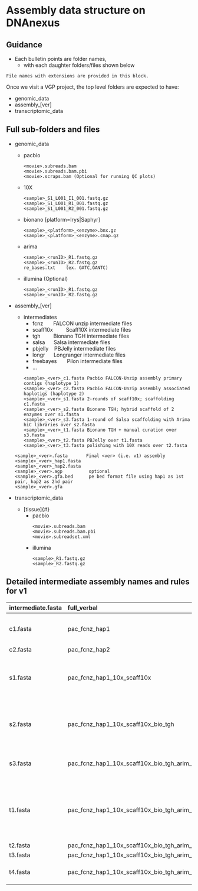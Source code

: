 # Assembly data structure on DNAnexus


## Guidance
* Each bulletin points are folder names,
  * with each daughter folders/files shown below

```
File names with extensions are provided in this block.
```

Once we visit a VGP project, the top level folders are expected to have:
* genomic_data
* assembly_\[ver\]
* transcriptomic_data

## Full sub-folders and files

* genomic_data
  * pacbio
    ```
    <movie>.subreads.bam
    <movie>.subreads.bam.pbi
    <movie>.scraps.bam (Optional for running QC plots)
    ```
  * 10X
    ```
    <sample>_S1_L001_I1_001.fastq.gz
    <sample>_S1_L001_R1_001.fastq.gz
    <sample>_S1_L001_R2_001.fastq.gz
    ```
  * bionano [platform=Irys|Saphyr]
    ```
    <sample>_<platform>_<enzyme>.bnx.gz
    <sample>_<platform>_<enzyme>.cmap.gz
    ```
  * arima
    ```
    <sample>_<runID>_R1.fastq.gz
    <sample>_<runID>_R2.fastq.gz
    re_bases.txt	(ex. GATC,GANTC)
    ```
  * illumina (Optional)
    ```
    <sample>_<runID>_R1.fastq.gz
    <sample>_<runID>_R2.fastq.gz
    ```

* assembly_\[ver\]
  * intermediates
    * fcnz   &nbsp;&nbsp;&nbsp;&nbsp;&nbsp; FALCON unzip intermediate files
    * scaff10x	&nbsp;&nbsp;&nbsp;&nbsp;&nbsp;&nbsp;&nbsp; Scaff10X intermediate files
    * tgh &nbsp;&nbsp;&nbsp;&nbsp;&nbsp;&nbsp;&nbsp; Bionano TGH intermediate files
    * salsa &nbsp;&nbsp;&nbsp;&nbsp; Salsa intermediate files
    * pbjelly &nbsp;&nbsp; PBJelly intermediate files
    * longr &nbsp;&nbsp;&nbsp;&nbsp; Longranger intermediate files
    * freebayes &nbsp;&nbsp;&nbsp;&nbsp;&nbsp; Pilon intermediate files
    * ...
    ```
    <sample>_<ver>_c1.fasta	Pacbio FALCON-Unzip assembly primary contigs (haplotype 1)
    <sample>_<ver>_c2.fasta	Pacbio FALCON-Unzip assembly associated haplotigs (haplotype 2)
    <sample>_<ver>_s1.fasta	2-rounds of scaff10x; scaffolding c1.fasta
    <sample>_<ver>_s2.fasta	Bionano TGH; hybrid scaffold of 2 enzymes over s1.fasta
    <sample>_<ver>_s3.fasta	1-round of Salsa scaffolding with Arima hiC libraries over s2.fasta
    <sample>_<ver>_t1.fasta	Bionano TGH + manual curation over s3.fasta
    <sample>_<ver>_t2.fasta	PBJelly over t1.fasta
    <sample>_<ver>_t3.fasta	polishing with 10X reads over t2.fasta
    ```

  ```
  <sample>_<ver>.fasta       Final <ver> (i.e. v1) assembly
  <sample>_<ver>_hap1.fasta
  <sample>_<ver>_hap2.fasta
  <sample>_<ver>.agp          optional
  <sample>_<ver>.gfa.bed      pe bed format file using hap1 as 1st pair, hap2 as 2nd pair
  <sample>_<ver>.gfa
  ```

* transcriptomic_data
  * \[tissue\]{#}
    * pacbio
      ```
      <movie>.subreads.bam
      <movie>.subreads.bam.pbi
      <movie>.subreadset.xml
      ```
    * illumina
      ```
      <sample>_R1.fastq.gz
      <sample>_R2.fastq.gz
      ```

## Detailed intermediate assembly names and rules for v1

| intermediate.fasta	| full_verbal | description |
|:------------- | :---------- | :-----------|
|c1.fasta	| pac_fcnz_hap1	| pac_fcnz_hap#: Pacbio FALCONunzip assembly hap# |
|c2.fasta	|pac_fcnz_hap2	||
|s1.fasta	|pac_fcnz_hap1_10x_scaff10x	|scaff10x: 2-rounds of scaff10x joining pac_fcnz_hap1 and 10x_spnv_hap1
|s2.fasta	|pac_fcnz_hap1_10x_scaff10x_bio_tgh	|tgh: bionano TGH; hybrid scaffold of 2 enzymes. *Make sure to include the NOT_SCAFFOLDED leftovers.*|
|s3.fasta	|pac_fcnz_hap1_10x_scaff10x_bio_tgh_arim_salsa | arim_salsa: 1-round of Salsa scaffolding from Arima hiC libraries |
|t1.fasta	|pac_fcnz_hap1_10x_scaff10x_bio_tgh_arim_salsa_bio_tgh_all	|bio_tgh: bio_tgh with a space of manual curation (cutting off severe scaffolding mistakes), and concatinating the pac_fcnz_hap2.|
|t2.fasta|	pac_fcnz_hap1_10x_scaff10x_bio_tgh_arim_salsa_bio_tgh_all_pbjl|	pbjelly |
|t3.fasta|	pac_fcnz_hap1_10x_scaff10x_bio_tgh_arim_salsa_bio_tgh_all_pbjl_arrow|	arrow |
|t4.fasta	|pac_fcnz_hap1_10x_scaff10x_bio_tgh_arim_salsa_bio_tgh_all_pbjl_arrow_pilon2	|2 rounds of pilon with 10X illumina reads |
